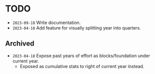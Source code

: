 # TODO
- `2023-09-18` Write documentation.
- `2023-04-18` Add feature for visually splitting year into quarters. 


## Archived
- `2023-04-18` Expose past years of effort as blocks/foundation under current year.
    + Exposed as cumulative stats to right of current year instead.  
